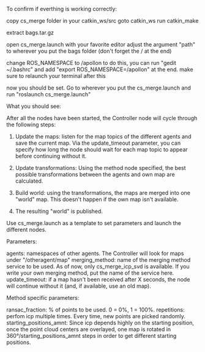 To confirm if everthing is working correctly:

copy cs_merge folder in your catkin_ws/src
goto catkin_ws
run catkin_make

extract bags.tar.gz

open cs_merge.launch with your favorite editor
	adjust the argument "path" to wherever you put the bags folder (don't forget the / at the end)

change ROS_NAMESPACE to /apollon
	to do this, you can run "gedit ~/.bashrc" and add "export ROS_NAMESPACE=/apollon" at the end.
	make sure to relaunch your terminal after this

now you should be set. Go to wherever you put the cs_merge.launch and run "roslaunch cs_merge.launch"


What you should see:

After all the nodes have been started, the Controller node will cycle through the following steps:

1. Update the maps: listen for the map topics of the different agents and save the current map. Via the update_timeout parameter, you can specify how long the node should wait for each map topic to appear before continuing without it.

2. Update transformations: Using the method node specified, the best possible transformations between the agents and own map are calculated.

3. Build world: using the transformations, the maps are merged into one "world" map. This doesn't happen if the own map isn't available.

4. The resulting "world" is published.



Use cs_merge.launch as a template to set parameters and launch the different nodes.

Parameters:

agents: namespaces of other agents. The Controller will look for maps under "/otheragent/map"
merging_method: name of the merging method service to be used. As of now, only cs_merge_icp_svd is available. If you write your own merging method, put the name of the service here.
update_timeout: if a map hasn't been received after X seconds, the node will continue without it (and, if available, use an old map).

Method specific parameters:

ransac_fraction: % of points to be used. 0 = 0%, 1 = 100%.
repetitions: perfom icp multiple times. Every time, new points are picked randomly.
starting_positions_amnt: Since icp depends highly on the starting position, once the point cloud centers are overlayed, one map is rotated in 360°/starting_positions_amnt steps in order to get different starting positions.


